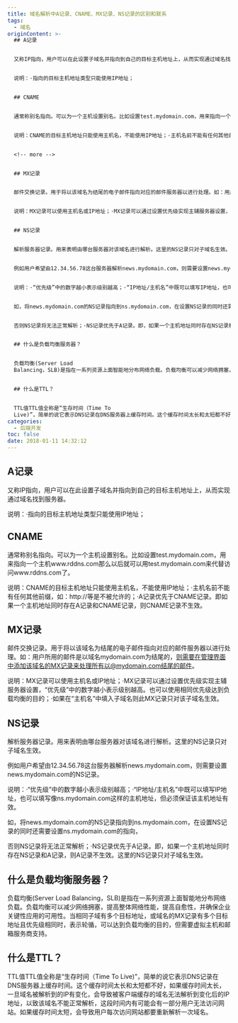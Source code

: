 ```yaml
---
title: 域名解析中A记录、CNAME、MX记录、NS记录的区别和联系
tags:
  - 域名
originContent: >-
  ## A记录


  又称IP指向，用户可以在此设置子域名并指向到自己的目标主机地址上，从而实现通过域名找到服务器。


  说明：·指向的目标主机地址类型只能使用IP地址；


  ## CNAME


  通常称别名指向。可以为一个主机设置别名。比如设置test.mydomain.com，用来指向一个主机www.rddns.com那么以后就可以用test.mydomain.com来代替访问www.rddns.com了。


  说明：CNAME的目标主机地址只能使用主机名，不能使用IP地址；·主机名前不能有任何其他前缀，如：http://等是不被允许的；·A记录优先于CNAME记录。即如果一个主机地址同时存在A记录和CNAME记录，则CNAME记录不生效。


  <!-- more -->


  ## MX记录


  邮件交换记录。用于将以该域名为结尾的电子邮件指向对应的邮件服务器以进行处理。如：用户所用的邮件是以域名mydomain.com为结尾的，则需要在管理界面中添加该域名的MX记录来处理所有以@mydomain.com结尾的邮件。


  说明：MX记录可以使用主机名或IP地址；·MX记录可以通过设置优先级实现主辅服务器设置，“优先级”中的数字越小表示级别越高。也可以使用相同优先级达到负载均衡的目的；·如果在“主机名”中填入子域名则此MX记录只对该子域名生效。


  ## NS记录


  解析服务器记录。用来表明由哪台服务器对该域名进行解析。这里的NS记录只对子域名生效。


  例如用户希望由12.34.56.78这台服务器解析news.mydomain.com，则需要设置news.mydomain.com的NS记录。


  说明：·“优先级”中的数字越小表示级别越高；·“IP地址/主机名”中既可以填写IP地址，也可以填写像ns.mydomain.com这样的主机地址，但必须保证该主机地址有效。


  如，将news.mydomain.com的NS记录指向到ns.mydomain.com，在设置NS记录的同时还需要设置ns.mydomain.com的指向，


  否则NS记录将无法正常解析；·NS记录优先于A记录。即，如果一个主机地址同时存在NS记录和A记录，则A记录不生效。这里的NS记录只对子域名生效。


  ## 什么是负载均衡服务器？


  负载均衡(Server Load
  Balancing，SLB)是指在一系列资源上面智能地分布网络负载。负载均衡可以减少网络拥塞，提高整体网络性能，提高自愈性，并确保企业关键性应用的可用性。当相同子域有多个目标地址，或域名的MX记录有多个目标地址且优先级相同时，表示轮循，可以达到负载均衡的目的，但需要虚拟主机和邮箱服务商支持。


  ## 什么是TTL？


  TTL值TTL值全称是“生存时间（Time To
  Live)”，简单的说它表示DNS记录在DNS服务器上缓存时间。这个缓存时间太长和太短都不好，如果缓存时间太长，一旦域名被解析到的IP有变化，会导致被客户端缓存的域名无法解析到变化后的IP地址，以致该域名不能正常解析，这段时间内有可能会有一部分用户无法访问网站。如果缓存时间太短，会导致用户每次访问网站都要重新解析一次域名。
categories:
  - 后端开发
toc: false
date: 2018-01-11 14:32:12
---
```


## A记录

又称IP指向，用户可以在此设置子域名并指向到自己的目标主机地址上，从而实现通过域名找到服务器。

说明：·指向的目标主机地址类型只能使用IP地址；

## CNAME

通常称别名指向。可以为一个主机设置别名。比如设置test.mydomain.com，用来指向一个主机www.rddns.com那么以后就可以用test.mydomain.com来代替访问www.rddns.com了。

说明：CNAME的目标主机地址只能使用主机名，不能使用IP地址；·主机名前不能有任何其他前缀，如：http://等是不被允许的；·A记录优先于CNAME记录。即如果一个主机地址同时存在A记录和CNAME记录，则CNAME记录不生效。

<!-- more -->

## MX记录

邮件交换记录。用于将以该域名为结尾的电子邮件指向对应的邮件服务器以进行处理。如：用户所用的邮件是以域名mydomain.com为结尾的，则需要在管理界面中添加该域名的MX记录来处理所有以@mydomain.com结尾的邮件。

说明：MX记录可以使用主机名或IP地址；·MX记录可以通过设置优先级实现主辅服务器设置，“优先级”中的数字越小表示级别越高。也可以使用相同优先级达到负载均衡的目的；·如果在“主机名”中填入子域名则此MX记录只对该子域名生效。

## NS记录

解析服务器记录。用来表明由哪台服务器对该域名进行解析。这里的NS记录只对子域名生效。

例如用户希望由12.34.56.78这台服务器解析news.mydomain.com，则需要设置news.mydomain.com的NS记录。

说明：·“优先级”中的数字越小表示级别越高；·“IP地址/主机名”中既可以填写IP地址，也可以填写像ns.mydomain.com这样的主机地址，但必须保证该主机地址有效。

如，将news.mydomain.com的NS记录指向到ns.mydomain.com，在设置NS记录的同时还需要设置ns.mydomain.com的指向，

否则NS记录将无法正常解析；·NS记录优先于A记录。即，如果一个主机地址同时存在NS记录和A记录，则A记录不生效。这里的NS记录只对子域名生效。

## 什么是负载均衡服务器？

负载均衡(Server Load Balancing，SLB)是指在一系列资源上面智能地分布网络负载。负载均衡可以减少网络拥塞，提高整体网络性能，提高自愈性，并确保企业关键性应用的可用性。当相同子域有多个目标地址，或域名的MX记录有多个目标地址且优先级相同时，表示轮循，可以达到负载均衡的目的，但需要虚拟主机和邮箱服务商支持。

## 什么是TTL？

TTL值TTL值全称是“生存时间（Time To Live)”，简单的说它表示DNS记录在DNS服务器上缓存时间。这个缓存时间太长和太短都不好，如果缓存时间太长，一旦域名被解析到的IP有变化，会导致被客户端缓存的域名无法解析到变化后的IP地址，以致该域名不能正常解析，这段时间内有可能会有一部分用户无法访问网站。如果缓存时间太短，会导致用户每次访问网站都要重新解析一次域名。